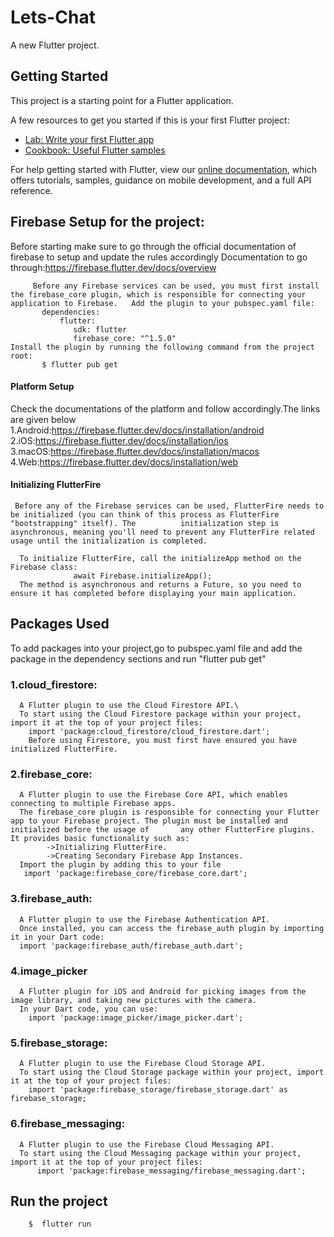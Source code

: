 # Lets-Chat

A new Flutter project.

## Getting Started

This project is a starting point for a Flutter application.

A few resources to get you started if this is your first Flutter project:

- [Lab: Write your first Flutter app](https://flutter.dev/docs/get-started/codelab)
- [Cookbook: Useful Flutter samples](https://flutter.dev/docs/cookbook)

For help getting started with Flutter, view our
[online documentation](https://flutter.dev/docs), which offers tutorials,
samples, guidance on mobile development, and a full API reference.
## Firebase Setup for the project:
Before starting make sure to go through the official documentation of firebase to setup and update the rules accordingly
      Documentation to go through:https://firebase.flutter.dev/docs/overview

         Before any Firebase services can be used, you must first install the firebase_core plugin, which is responsible for connecting your application to Firebase.   Add the plugin to your pubspec.yaml file:
           dependencies:
               flutter:
                  sdk: flutter
                  firebase_core: "^1.5.0"
    Install the plugin by running the following command from the project root:
           $ flutter pub get
#### Platform Setup
Check the documentations of the platform and follow accordingly.The links are given below 
    1.Android:https://firebase.flutter.dev/docs/installation/android
    2.iOS:https://firebase.flutter.dev/docs/installation/ios
    3.macOS:https://firebase.flutter.dev/docs/installation/macos
    4.Web:https://firebase.flutter.dev/docs/installation/web
#### Initializing FlutterFire

     Before any of the Firebase services can be used, FlutterFire needs to be initialized (you can think of this process as FlutterFire "bootstrapping" itself). The          initialization step is asynchronous, meaning you'll need to prevent any FlutterFire related usage until the initialization is completed.

      To initialize FlutterFire, call the initializeApp method on the Firebase class:
                  await Firebase.initializeApp();
      The method is asynchronous and returns a Future, so you need to ensure it has completed before displaying your main application.
## Packages Used
To add packages into  your project,go to pubspec.yaml file and  add the package in the dependency sections and run "flutter pub get"  
### 1.cloud_firestore:
      A Flutter plugin to use the Cloud Firestore API.\
      To start using the Cloud Firestore package within your project, import it at the top of your project files:
        import 'package:cloud_firestore/cloud_firestore.dart';
        Before using Firestore, you must first have ensured you have initialized FlutterFire.
### 2.firebase_core:
      A Flutter plugin to use the Firebase Core API, which enables connecting to multiple Firebase apps.
      The firebase_core plugin is responsible for connecting your Flutter app to your Firebase project. The plugin must be installed and initialized before the usage of       any other FlutterFire plugins. It provides basic functionality such as:
            ->Initializing FlutterFire.
            ->Creating Secondary Firebase App Instances.
      Import the plugin by adding this to your file
       import 'package:firebase_core/firebase_core.dart';
 ### 3.firebase_auth:
      A Flutter plugin to use the Firebase Authentication API.
      Once installed, you can access the firebase_auth plugin by importing it in your Dart code:
      import 'package:firebase_auth/firebase_auth.dart';
 ### 4.image_picker
      A Flutter plugin for iOS and Android for picking images from the image library, and taking new pictures with the camera.
      In your Dart code, you can use:
        import 'package:image_picker/image_picker.dart';
 ### 5.firebase_storage:
      A Flutter plugin to use the Firebase Cloud Storage API.
      To start using the Cloud Storage package within your project, import it at the top of your project files:
        import 'package:firebase_storage/firebase_storage.dart' as firebase_storage;
 ### 6.firebase_messaging:
      A Flutter plugin to use the Firebase Cloud Messaging API.
      To start using the Cloud Messaging package within your project, import it at the top of your project files:
          import 'package:firebase_messaging/firebase_messaging.dart';
          
 ## Run the project
        $  flutter run

